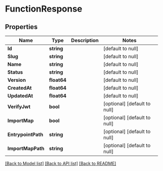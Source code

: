 # FunctionResponse

## Properties
Name | Type | Description | Notes
------------ | ------------- | ------------- | -------------
**Id** | **string** |  | [default to null]
**Slug** | **string** |  | [default to null]
**Name** | **string** |  | [default to null]
**Status** | **string** |  | [default to null]
**Version** | **float64** |  | [default to null]
**CreatedAt** | **float64** |  | [default to null]
**UpdatedAt** | **float64** |  | [default to null]
**VerifyJwt** | **bool** |  | [optional] [default to null]
**ImportMap** | **bool** |  | [optional] [default to null]
**EntrypointPath** | **string** |  | [optional] [default to null]
**ImportMapPath** | **string** |  | [optional] [default to null]

[[Back to Model list]](../README.md#documentation-for-models) [[Back to API list]](../README.md#documentation-for-api-endpoints) [[Back to README]](../README.md)

